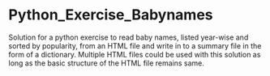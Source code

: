 # Python_Exercise_Babynames
Solution for a python exercise to read baby names, listed year-wise and sorted by popularity, from an HTML file and write in to a summary file in the form of a dictionary. Multiple HTML files could be used with this solution as long as the basic structure of the HTML file remains same.
